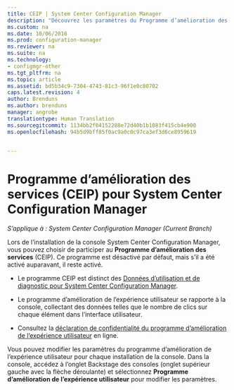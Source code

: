 ```yaml
---
title: CEIP | System Center Configuration Manager
description: "Découvrez les paramètres du Programme d’amélioration des services pour System Center Configuration Manager."
ms.custom: na
ms.date: 10/06/2016
ms.prod: configuration-manager
ms.reviewer: na
ms.suite: na
ms.technology:
- configmgr-other
ms.tgt_pltfrm: na
ms.topic: article
ms.assetid: bd5b34c9-7304-4743-81c3-96f1e0c80702
caps.latest.revision: 4
author: Brenduns
ms.author: brenduns
manager: angrobe
translationtype: Human Translation
ms.sourcegitcommit: 1134bb2f04152288e72d40b1b1083f415cb4e900
ms.openlocfilehash: 94b5d9bff85f0ac9a0c0c97ca3ef3d6ce8959619


---
```

# <a name="customer-experience-improvement-program-ceip-for-system-center-configuration-manager"></a>Programme d’amélioration des services (CEIP) pour System Center Configuration Manager

*S’applique à : System Center Configuration Manager (Current Branch)*

Lors de l’installation de la console System Center Configuration Manager, vous pouvez choisir de participer au **Programme d’amélioration des services** (CEIP). Ce programme est désactivé par défaut, mais s’il a été activé auparavant, il reste activé.  

-   Le programme CEIP est distinct des [Données d’utilisation et de diagnostic pour System Center Configuration Manager](../../../core/plan-design/diagnostics/diagnostics-and-usage-data.md).  

-   Le programme d’amélioration de l’expérience utilisateur se rapporte à la console, collectant des données telles que le nombre de clics sur chaque élément dans l’interface utilisateur.  

-   Consultez la [déclaration de confidentialité du programme d’amélioration de l’expérience utilisateur](https://www.microsoft.com/products/ceip/en-us/privacypolicy.mspx) en ligne.  

Vous pouvez modifier les paramètres du programme d’amélioration de l’expérience utilisateur pour chaque installation de la console. Dans la console, accédez à l’onglet Backstage des consoles (onglet supérieur gauche avec la flèche déroulante) et sélectionnez **Programme d’amélioration de l’expérience utilisateur** pour modifier les paramètres.  



<!--HONumber=Nov16_HO1-->


